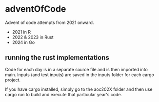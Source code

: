 # adventOfCode
Advent of code attempts from 2021 onward. 

- 2021 in R
- 2022 & 2023 in Rust
- 2024 in Go 


## running the rust implementations
Code for each day is in a separate source file and is then imported into main. Inputs (and test inputs) are saved in the inputs folder for each cargo project. 

If you have cargo installed, simply go to the aoc202X folder and then use cargo run to build and execute that particular year's code. 
